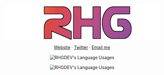<p align="center">
 <img width="600px" src="/assets/Title.png" align="center" alt="Title Image" />
 <!-- <h2 align="center">RHG</h2>
 <!-- <p align="center">Description</p> -->
</p>
<p align="center">
  <a href="https://rustyrhuskey.tk">Website</a>
  ·
  <a href="https://twitter.com/RHGRDev">Twitter</a>
  ·
  <a href="mailto:github@rustyrhuskey.tk">Email me</a>
</p>

<p align="center">
  <img align="center" src="https://github-readme-stats.vercel.app/api?username=RHGDEV&show_icons=1&count_private=1&include_all_commits=1&cache_seconds=1800&bg_color=30,e96443,904e95&title_color=fff&text_color=fff&icon_color=fff" alt="RHGDEV's Language Usages">
</p>
<p align="center">
  <img align="center" src="https://github-readme-stats.vercel.app/api/top-langs/?username=RHGDEV&hide=css,html&card_width=495&bg_color=30,e96443,904e95&title_color=fff&text_color=fff" alt="RHGDEV's Language Usages">
</p>
